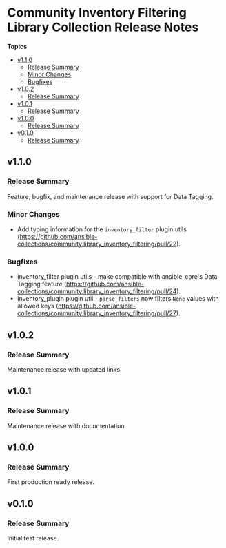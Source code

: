 # Community Inventory Filtering Library Collection Release Notes

**Topics**

- <a href="#v1-1-0">v1\.1\.0</a>
    - <a href="#release-summary">Release Summary</a>
    - <a href="#minor-changes">Minor Changes</a>
    - <a href="#bugfixes">Bugfixes</a>
- <a href="#v1-0-2">v1\.0\.2</a>
    - <a href="#release-summary-1">Release Summary</a>
- <a href="#v1-0-1">v1\.0\.1</a>
    - <a href="#release-summary-2">Release Summary</a>
- <a href="#v1-0-0">v1\.0\.0</a>
    - <a href="#release-summary-3">Release Summary</a>
- <a href="#v0-1-0">v0\.1\.0</a>
    - <a href="#release-summary-4">Release Summary</a>

<a id="v1-1-0"></a>
## v1\.1\.0

<a id="release-summary"></a>
### Release Summary

Feature\, bugfix\, and maintenance release with support for Data Tagging\.

<a id="minor-changes"></a>
### Minor Changes

* Add typing information for the <code>inventory\_filter</code> plugin utils \([https\://github\.com/ansible\-collections/community\.library\_inventory\_filtering/pull/22](https\://github\.com/ansible\-collections/community\.library\_inventory\_filtering/pull/22)\)\.

<a id="bugfixes"></a>
### Bugfixes

* inventory\_filter plugin utils \- make compatible with ansible\-core\'s Data Tagging feature \([https\://github\.com/ansible\-collections/community\.library\_inventory\_filtering/pull/24](https\://github\.com/ansible\-collections/community\.library\_inventory\_filtering/pull/24)\)\.
* inventory\_plugin plugin util \- <code>parse\_filters</code> now filters <code>None</code> values with allowed keys \([https\://github\.com/ansible\-collections/community\.library\_inventory\_filtering/pull/27](https\://github\.com/ansible\-collections/community\.library\_inventory\_filtering/pull/27)\)\.

<a id="v1-0-2"></a>
## v1\.0\.2

<a id="release-summary-1"></a>
### Release Summary

Maintenance release with updated links\.

<a id="v1-0-1"></a>
## v1\.0\.1

<a id="release-summary-2"></a>
### Release Summary

Maintenance release with documentation\.

<a id="v1-0-0"></a>
## v1\.0\.0

<a id="release-summary-3"></a>
### Release Summary

First production ready release\.

<a id="v0-1-0"></a>
## v0\.1\.0

<a id="release-summary-4"></a>
### Release Summary

Initial test release\.

